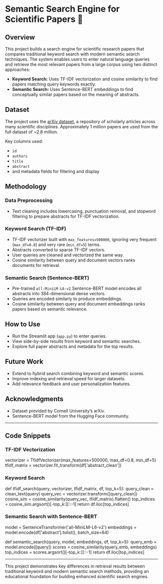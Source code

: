 # Semantic Search Engine for Scientific Papers 🔬

## Overview
This project builds a search engine for scientific research papers that compares traditional keyword search with modern semantic search techniques. The system enables users to enter natural language queries and retrieve the most relevant papers from a large corpus using two distinct approaches:
- **Keyword Search:** Uses TF-IDF vectorization and cosine similarity to find papers matching query keywords exactly.
- **Semantic Search:** Uses Sentence-BERT embeddings to find conceptually similar papers based on the meaning of abstracts.

## Dataset
The project uses the [arXiv dataset](https://www.kaggle.com/datasets/Cornell-University/arxiv?resource=download), a repository of scholarly articles across many scientific disciplines. Approximately 1 million papers are used from the full dataset of ~2.8 million.

Key columns used:
- `id`
- `authors`
- `title`
- `abstract`
- and metadata fields for filtering and display

## Methodology

### Data Preprocessing
- Text cleaning includes lowercasing, punctuation removal, and stopword filtering to prepare abstracts for TF-IDF vectorization.

### Keyword Search (TF-IDF)
- TF-IDF vectorizer built with `max_features=500000`, ignoring very frequent (`max_df=0.8`) and very rare (`min_df=5`) terms.
- Abstracts converted to sparse TF-IDF vectors.
- User queries are cleaned and vectorized the same way.
- Cosine similarity between query and document vectors ranks documents for retrieval.

### Semantic Search (Sentence-BERT)
- Pre-trained `all-MiniLM-L6-v2` Sentence-BERT model encodes all abstracts into 384-dimensional dense vectors.
- Queries are encoded similarly to produce embeddings.
- Cosine similarity between query and document embeddings ranks papers based on semantic relevance.

## How to Use
- Run the Streamlit app (`app.py`) to enter queries.
- View side-by-side results from keyword and semantic searches.
- Explore full paper abstracts and metadata for the top results.

## Future Work
- Extend to hybrid search combining keyword and semantic scores.
- Improve indexing and retrieval speed for larger datasets.
- Add relevance feedback and user personalization features.

## Acknowledgments
- Dataset provided by Cornell University’s arXiv.
- Sentence-BERT model from the Hugging Face community.

---

## Code Snippets

### TF-IDF Vectorization
vectorizer = TfidfVectorizer(max_features=500000, max_df=0.8, min_df=5)
tfidf_matrix = vectorizer.fit_transform(df['abstract_clean'])

### Keyword Search
def tfidf_search(query, vectorizer, tfidf_matrix, df, top_k=5):
query_clean = clean_text(query)
query_vec = vectorizer.transform([query_clean])
cosine_sim = cosine_similarity(query_vec, tfidf_matrix).flatten()
top_indices = cosine_sim.argsort()[-top_k:][::-1]
return df.iloc[top_indices]


### Semantic Search with Sentence-BERT
model = SentenceTransformer('all-MiniLM-L6-v2')
embeddings = model.encode(df['abstract'].tolist(), batch_size=64)

def semantic_search(query, model, embeddings, df, top_k=5):
query_emb = model.encode([query])
scores = cosine_similarity(query_emb, embeddings)
top_indices = scores.argsort()[-top_k:][::-1]
return df.iloc[top_indices]

---

This project demonstrates key differences in retrieval results between traditional keyword and modern semantic search methods, providing an educational foundation for building enhanced scientific search engines.